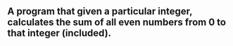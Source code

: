 ## A program that given a particular integer, calculates the sum of all even numbers from 0 to that integer (included).
